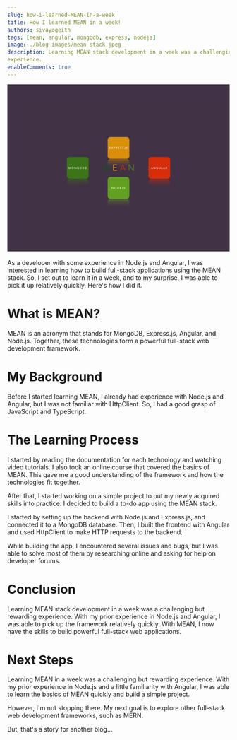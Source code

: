 ```yaml
---
slug: how-i-learned-MEAN-in-a-week
title: How I learned MEAN in a week!
authors: sivayogeith
tags: [mean, angular, mongodb, express, nodejs]
image: ./blog-images/mean-stack.jpeg
description: Learning MEAN stack development in a week was a challenging but rewarding
experience.
enableComments: true
---
```


![MEAN Stack](./blog-images/mean-stack.jpeg)

As a developer with some experience in Node.js and Angular, I was interested in
learning how to build full-stack applications using the MEAN stack. So, I set
out to learn it in a week, and to my surprise, I was able to pick it up
relatively quickly. Here's how I did it.

# What is MEAN?

MEAN is an acronym that stands for MongoDB, Express.js, Angular, and Node.js.
Together, these technologies form a powerful full-stack web development
framework.

# My Background

Before I started learning MEAN, I already had experience with Node.js and
Angular, but I was not familiar with HttpClient. So, I had a good grasp of
JavaScript and TypeScript.

# The Learning Process

I started by reading the documentation for each technology and watching video
tutorials. I also took an online course that covered the basics of MEAN. This
gave me a good understanding of the framework and how the technologies fit
together.

After that, I started working on a simple project to put my newly acquired
skills into practice. I decided to build a to-do app using the MEAN stack.

I started by setting up the backend with Node.js and Express.js, and connected
it to a MongoDB database. Then, I built the frontend with Angular and used
HttpClient to make HTTP requests to the backend.

While building the app, I encountered several issues and bugs, but I was able to
solve most of them by researching online and asking for help on developer
forums.

# Conclusion

Learning MEAN stack development in a week was a challenging but rewarding
experience. With my prior experience in Node.js and Angular, I was able to pick
up the framework relatively quickly. With MEAN, I now have the skills to build
powerful full-stack web applications.

# Next Steps

Learning MEAN in a week was a challenging but rewarding experience. With my
prior experience in Node.js and a little familiarity with Angular, I was able to
learn the basics of MEAN quickly and build a simple project.

However, I'm not stopping there. My next goal is to explore other full-stack web
development frameworks, such as MERN.

But, that's a story for another blog...
